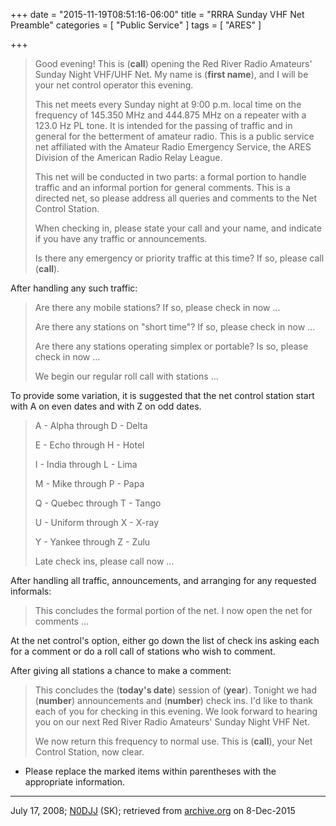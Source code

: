 +++
date = "2015-11-19T08:51:16-06:00"
title = "RRRA Sunday VHF Net Preamble"
categories = [ "Public Service" ]
tags = [ "ARES" ]

+++

> Good evening!  This is (**call**) opening the Red River Radio Amateurs'
> Sunday Night VHF/UHF Net.  My name is (**first name**), and I will be your
> net control operator this evening.
> 
> This net meets every Sunday night at 9:00 p.m. local time on the
> frequency of 145.350 MHz and 444.875 MHz on a repeater with a 123.0 Hz
> PL tone.  It is intended for the passing of traffic and in general for
> the betterment of amateur radio.  This is a public service net
> affiliated with the Amateur Radio Emergency Service, the ARES Division
> of the American Radio Relay League.
> 
> This net will be conducted in two parts: a formal portion to handle
> traffic and an informal portion for general comments.  This is a
> directed net, so please address all queries and comments to the Net
> Control Station.
> 
> When checking in, please state your call and your name, and indicate
> if you have any traffic or announcements.
> 
> Is there any emergency or priority traffic at this time?  If so,
> please call (**call**).

After handling any such traffic:

> Are there any mobile stations?  If so, please check in now ...
> 
> Are there any stations on "short time"?  If so, please check in now
> ...
> 
> Are there any stations operating simplex or portable?  Is so, please
> check in now ...
> 
> We begin our regular roll call with stations ...

To provide some variation, it is suggested that the net control
station start with A on even dates and with Z on odd dates.

> A - Alpha through D - Delta
> 
> E -  Echo through H - Hotel
> 
> I - India through L - Lima
> 
> M - Mike through P - Papa
> 
> Q - Quebec through T - Tango
> 
> U - Uniform through X - X-ray
>
> Y - Yankee through Z - Zulu
> 
> Late check ins, please call now ...

After handling all traffic, announcements, and arranging for any
requested informals:

> This concludes the formal portion of the net.  I now open the net for
> comments ...

At the net control's option, either go down the list of check ins asking each
for a comment or do a roll call of stations who wish to comment.

After giving all stations a chance to make a comment:

> This concludes the (**today's date**) session of (**year**).  Tonight we
> had (**number**) announcements and (**number**) check ins.  I'd like to thank
> each of you for checking in this evening.  We look forward to hearing
> you on our next Red River Radio Amateurs' Sunday Night VHF Net.
> 
> We now return this frequency to normal use.  This is (**call**), your
> Net Control Station, now clear.

* Please replace the marked items within parentheses with the
appropriate information.

___

July 17, 2008; [N0DJJ](/sk/n0djj) (SK); retrieved from
[archive.org](https://web.archive.org/web/20091118053838/http://www.rrra.org/traffic_nets_2/)
on 8-Dec-2015

